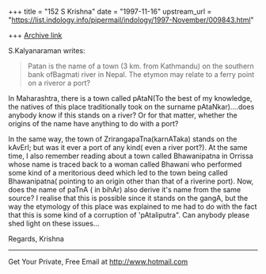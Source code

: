 +++
title = "152 S Krishna"
date = "1997-11-16"
upstream_url = "https://list.indology.info/pipermail/indology/1997-November/009843.html"

+++
[Archive link](https://list.indology.info/pipermail/indology/1997-November/009843.html)

S.Kalyanaraman writes:
>Patan is the name of a town (3 km. from Kathmandu) on the southern bank
ofBagmati river in Nepal. The etymon may relate to a ferry point on a
riveror a port?
>

 In Maharashtra, there is a town called pAtaN(To the best of my
knowledge, the natives of this place traditionally took on the surname
pAtaNkar)....does anybody know if this stands on a river?
Or for that matter, whether the origins of the name have anything to do
with a port?

 In the same way, the town of ZrirangapaTna(karnATaka) stands on the
kAvErI; but was it ever a port of any kind( even a river port?). At the
same time, I also remember reading about a town called Bhawanipatna in
Orrissa whose name is traced back to a woman called Bhawani who
performed some kind of a meritorious deed which led to the town being
called Bhawanipatna( pointing to an origin other than that of a riverine
port). Now, does the name of paTnA ( in bihAr) also derive it's name
from the same source? I realise that this is possible since it stands on
the gangA, but the way the etymology of this place was explained to me
had to do with the fact that this is some kind of a corruption of
'pAtaliputra". Can anybody please shed light on these issues...

Regards,
Krishna

______________________________________________________
Get Your Private, Free Email at http://www.hotmail.com



